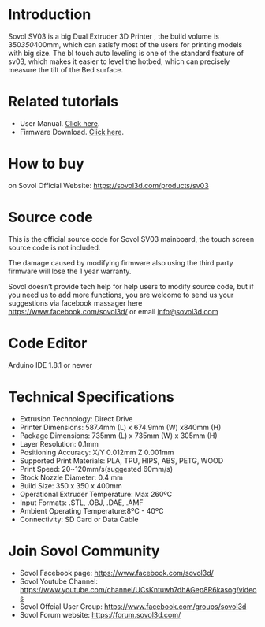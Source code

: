 # Introduction

Sovol SV03 is a big Dual Extruder 3D Printer , the build volume is 350*350*400mm, which can satisfy most of the users for printing models with big size. The bl touch auto leveling is one of the standard feature of sv03, which makes it easier to level the hotbed, which can precisely measure the tilt of the Bed surface. 

# Related tutorials 

- User Manual. [Click here](https://drive.google.com/file/d/1pykAiQSMizZD_X94iiYFkcmCumnsi-Om/view).
- Firmware Download. [Click here](https://sovol3d.com/pages/download).

# How to buy

on Sovol Official Website: https://sovol3d.com/products/sv03

# Source code

This is the official source code for Sovol SV03 mainboard, the touch screen source code is not included.

The damage caused by modifying firmware also using the third party firmware will lose the 1 year warranty. 

Sovol doesn’t provide tech help for help users to modify source code, but if you need us to add more functions, you are welcome to send us your suggestions via facebook massager here https://www.facebook.com/sovol3d/ or email 
info@sovol3d.com 

# Code Editor

Arduino IDE 1.8.1 or newer

# Technical Specifications

- Extrusion Technology: Direct Drive
- Printer Dimensions: 587.4mm (L) x 674.9mm (W) x840mm (H)
- Package Dimensions: 735mm (L) x 735mm (W) x 305mm (H)
- Layer Resolution: 0.1mm
- Positioning Accuracy: X/Y 0.012mm Z 0.001mm
- Supported Print Materials: PLA, TPU, HIPS, ABS, PETG, WOOD
- Print Speed: 20~120mm/s(suggested 60mm/s)
- Stock Nozzle Diameter: 0.4 mm
- Build Size: 350 x 350 x 400mm
- Operational Extruder Temperature: Max 260ºC
- Input Formats: .STL, .OBJ, .DAE, .AMF
- Ambient Operating Temperature:8ºC - 40ºC
- Connectivity: SD Card or Data Cable

# Join Sovol Community

- Sovol Facebook page: https://www.facebook.com/sovol3d/
- Sovol Youtube Channel: https://www.youtube.com/channel/UCsKntuwh7dhAGep8R6kasog/videos
- Sovol Offcial User Group: https://www.facebook.com/groups/sovol3d
- Sovol Forum website: https://forum.sovol3d.com/


